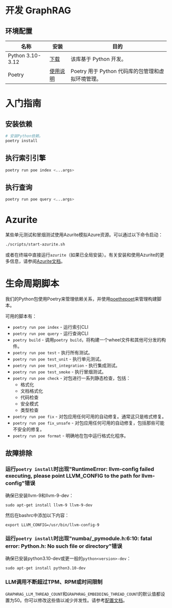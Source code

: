 # 开发 GraphRAG

## 环境配置

| 名称                  | 安装                                           | 目的                                                                                |
| ------------------- | ------------------------------------------------------------ | ----------------------------------------------------------------------------------- |
| Python 3.10-3.12    | [下载](https://www.python.org/downloads/)                  | 该库基于 Python 开发。                                                                   |
| Poetry              | [使用说明](https://python-poetry.org/docs/#installation) | Poetry 用于 Python 代码库的包管理和虚拟环境管理。 |

# 入门指南

## 安装依赖

```sh
# 安装Python依赖。
poetry install
```

## 执行索引引擎

```sh
poetry run poe index <...args>
```

## 执行查询

```sh
poetry run poe query <...args>
```

# Azurite

某些单元测试和冒烟测试使用Azurite模拟Azure资源。可以通过以下命令启动：

```sh
./scripts/start-azurite.sh
```

或者在终端中直接运行`azurite`（如果已全局安装）。有关安装和使用Azurite的更多信息，请参阅[Azurite文档](https://learn.microsoft.com/en-us/azure/storage/common/storage-use-azurite)。

# 生命周期脚本

我们的Python包使用Poetry来管理依赖关系，并使用[poethepoet](https://pypi.org/project/poethepoet/)来管理构建脚本。

可用的脚本有：

- `poetry run poe index` - 运行索引CLI
- `poetry run poe query` - 运行查询CLI
- `poetry build` - 调用`poetry build`，将构建一个wheel文件和其他可分发的构件。
- `poetry run poe test` - 执行所有测试。
- `poetry run poe test_unit` - 执行单元测试。
- `poetry run poe test_integration` - 执行集成测试。
- `poetry run poe test_smoke` - 执行冒烟测试。
- `poetry run poe check` - 对包进行一系列静态检查，包括：
  - 格式化
  - 文档格式化
  - 代码检查
  - 安全模式
  - 类型检查
- `poetry run poe fix` - 对包应用任何可用的自动修复。通常这只是格式修复。
- `poetry run poe fix_unsafe` - 对包应用任何可用的自动修复，包括那些可能不安全的修复。
- `poetry run poe format` - 明确地在包中运行格式化程序。

## 故障排除

### 运行`poetry install`时出现"RuntimeError: llvm-config failed executing, please point LLVM_CONFIG to the path for llvm-config"错误

确保已安装llvm-9和llvm-9-dev：

`sudo apt-get install llvm-9 llvm-9-dev`

然后在bashrc中添加以下内容：

`export LLVM_CONFIG=/usr/bin/llvm-config-9`

### 运行`poetry install`时出现"numba/\_pymodule.h:6:10: fatal error: Python.h: No such file or directory"错误

确保已安装python3.10-dev或更一般的`python<version>-dev`：

`sudo apt-get install python3.10-dev`

### LLM调用不断超过TPM、RPM或时间限制


`GRAPHRAG_LLM_THREAD_COUNT`和`GRAPHRAG_EMBEDDING_THREAD_COUNT`的默认值都设置为50。你可以修改这些值以减少并发性。请参考[配置文档](../config/overview)。
